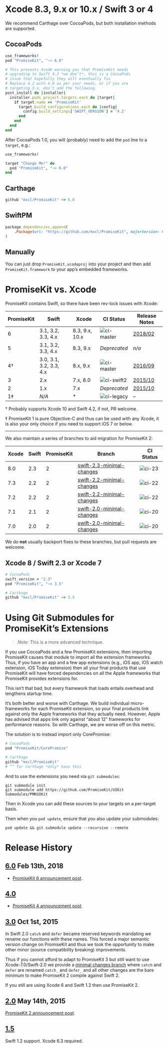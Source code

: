 # Xcode 8.3, 9.x or 10.x / Swift 3 or 4

We recommend Carthage over CocoaPods, but both installation methods are supported.

## CocoaPods

```ruby
use_frameworks!
pod "PromiseKit", "~> 6.0"

# This prevents Xcode warning you that PromiseKit needs
# upgrading to Swift 4.2 *we don’t*, this is a CocoaPods
# issue that hopefully they will eventually fix
# Replace 4.2 with 4.0 as per your needs, or if you are
# targeting 3.x, don’t add the following.
post_install do |installer|
  installer.pods_project.targets.each do |target|
    if target.name == 'PromiseKit'
      target.build_configurations.each do |config|
        config.build_settings['SWIFT_VERSION'] = '4.2'
      end
    end
  end
end
```

After CocoaPods 1.0, you will (probably) need to add the `pod` line to a `target`,
e.g.:

```ruby
use_frameworks!

target "Change Me!" do
  pod "PromiseKit", "~> 6.0"
end
```

## Carthage

```ruby
github "mxcl/PromiseKit" ~> 6.0
```

## SwiftPM

```ruby
package.dependencies.append(
    .Package(url: "https://github.com/mxcl/PromiseKit", majorVersion: 6)
)
```

## Manually

You can just drop `PromiseKit.xcodeproj` into your project and then add
`PromiseKit.framework` to your app’s embedded frameworks.


# PromiseKit vs. Xcode

PromiseKit contains Swift, so there have been rev-lock issues with Xcode:

| PromiseKit | Swift                   | Xcode    |   CI Status  |   Release Notes   |
| ---------- | ----------------------- | -------- | ------------ | ----------------- |
|      6     | 3.1, 3.2, 3.3, 4.x      | 8.3, 9.x, 10.x | ![ci-master] | [2018/02][news-6] |
|      5     | 3.1, 3.2, 3.3, 4.x      | 8.3, 9.x | *Deprecated* |       *n/a*       |
|      4†    | 3.0, 3.1, 3.2, 3.3, 4.x | 8.x, 9.x | ![ci-master] | [2016/09][news-4] |
|      3     | 2.x                     | 7.x, 8.0 | ![ci-swift2] | [2015/10][news-3] |
|      2     | 1.x                     | 7.x      | *Deprecated* | [2015/10][news-3] |
|      1‡    | *N/A*                   | *        | ![ci-legacy] |         –         |
                                     
† Probably supports Xcode 10 and Swift 4.2, if not, PR welcome.

‡ PromiseKit 1 is pure Objective-C and thus can be used with any Xcode, it is
also your only choice if you need to support iOS 7 or below.

---

We also maintain a series of branches to aid migration for PromiseKit 2:

| Xcode | Swift | PromiseKit | Branch                      | CI Status |
| ----- | ----- | -----------| --------------------------- | --------- |
|  8.0  |  2.3  | 2          | [swift-2.3-minimal-changes] | ![ci-23]  |
|  7.3  |  2.2  | 2          | [swift-2.2-minimal-changes] | ![ci-22]  |
|  7.2  |  2.2  | 2          | [swift-2.2-minimal-changes] | ![ci-22]  |
|  7.1  |  2.1  | 2          | [swift-2.0-minimal-changes] | ![ci-20]  |
|  7.0  |  2.0  | 2          | [swift-2.0-minimal-changes] | ![ci-20]  |

We do **not** usually backport fixes to these branches, but pull requests are welcome.


## Xcode 8 / Swift 2.3 or Xcode 7

```ruby
# CocoaPods
swift_version = "2.3"
pod "PromiseKit", "~> 3.5"

# Carthage
github "mxcl/PromiseKit" ~> 3.5
```


[travis]: https://travis-ci.org/mxcl/PromiseKit
[ci-master]: https://travis-ci.org/mxcl/PromiseKit.svg?branch=master
[ci-legacy]: https://travis-ci.org/mxcl/PromiseKit.svg?branch=legacy-1.x
[ci-swift2]: https://travis-ci.org/mxcl/PromiseKit.svg?branch=swift-2.x
[ci-23]: https://travis-ci.org/mxcl/PromiseKit.svg?branch=swift-2.3-minimal-changes
[ci-22]: https://travis-ci.org/mxcl/PromiseKit.svg?branch=swift-2.2-minimal-changes
[ci-20]: https://travis-ci.org/mxcl/PromiseKit.svg?branch=swift-2.0-minimal-changes
[news-2]: http://promisekit.org/news/2015/05/PromiseKit-2.0-Released/
[news-3]: https://github.com/mxcl/PromiseKit/blob/master/CHANGELOG.markdown#300-oct-1st-2015
[news-4]: http://promisekit.org/news/2016/09/PromiseKit-4.0-Released/
[news-6]: http://promisekit.org/news/2018/02/PromiseKit-6.0-Released/
[swift-2.3-minimal-changes]: https://github.com/mxcl/PromiseKit/tree/swift-2.3-minimal-changes
[swift-2.2-minimal-changes]: https://github.com/mxcl/PromiseKit/tree/swift-2.2-minimal-changes
[swift-2.0-minimal-changes]: https://github.com/mxcl/PromiseKit/tree/swift-2.0-minimal-changes


# Using Git Submodules for PromiseKit’s Extensions

> *Note*: This is a more advanced technique.

If you use CocoaPods and a few PromiseKit extensions, then importing PromiseKit
causes that module to import all the extension frameworks. Thus, if you have an
app and a few app extensions (e.g., iOS app, iOS watch extension, iOS Today
extension) then all your final products that use PromiseKit will have forced
dependencies on all the Apple frameworks that PromiseKit provides extensions
for.

This isn’t that bad, but every framework that loads entails overhead and 
lengthens startup time.

It’s both better and worse with Carthage. We build individual micro-frameworks
for each PromiseKit extension, so your final products link
against only the Apple frameworks that they actually need. However, Apple has
advised that apps link only against “about 12” frameworks for performance
reasons. So with Carthage, we are worse off on this metric.

The solution is to instead import only CorePromise:

```ruby
# CocoaPods
pod "PromiseKit/CorePromise"

# Carthage
github "mxcl/PromiseKit"
# ^^ for Carthage *only* have this
```

And to use the extensions you need via `git submodules`:

```
git submodule init
git submodule add https://github.com/PromiseKit/UIKit Submodules/PMKUIKit
```

Then in Xcode you can add these sources to your targets on a per-target basis.

Then when you `pod update`, ensure that you also update your submodules:

    pod update && git submodule update --recursive --remote



# Release History

## [6.0](https://github.com/mxcl/PromiseKit/releases/tag/6.0.0) Feb 13th, 2018

* [PromiseKit 6 announcement post][news-6].

## [4.0](https://github.com/mxcl/PromiseKit/releases/tag/4.0.0)

* [PromiseKit 4 announcement post][news-4].

## [3.0](https://github.com/mxcl/PromiseKit/releases/tag/3.0.0) Oct 1st, 2015

In Swift 2.0 `catch` and `defer` became reserved keywords mandating we rename
our functions with these names. This forced a major semantic version change on
PromiseKit and thus we took the opportunity to make other minor (source
compatibility breaking) improvements.

Thus if you cannot afford to adapt to PromiseKit 3 but still want to use
Xcode-7.0/Swift-2.0 we provide a [minimal changes branch] where `catch` and
`defer` are renamed `catch_` and `defer_` and all other changes are the bare
minimum to make PromiseKit 2 compile against Swift 2.

If you still are using Xcode 6 and Swift 1.2 then use PromiseKit 2.

[minimal changes branch]: https://github.com/mxcl/PromiseKit/tree/swift-2.0-minimal-changes

## [2.0](https://github.com/mxcl/PromiseKit/releases/tag/2.0.0) May 14th, 2015

[PromiseKit 2 announcement post](http://promisekit.org/news/2015/05/PromiseKit-2.0-Released/).

## [1.5](https://github.com/mxcl/PromiseKit/releases/tag/1.5.0)

Swift 1.2 support. Xcode 6.3 required.

